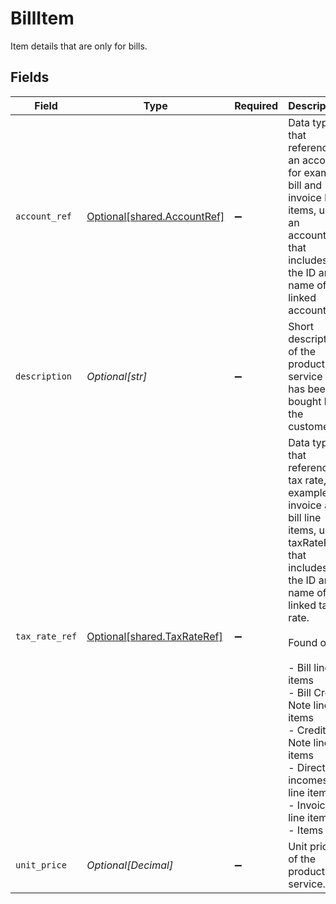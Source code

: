 # BillItem

Item details that are only for bills.


## Fields

| Field                                                                                                                                                                                                                                                                                               | Type                                                                                                                                                                                                                                                                                                | Required                                                                                                                                                                                                                                                                                            | Description                                                                                                                                                                                                                                                                                         |
| --------------------------------------------------------------------------------------------------------------------------------------------------------------------------------------------------------------------------------------------------------------------------------------------------- | --------------------------------------------------------------------------------------------------------------------------------------------------------------------------------------------------------------------------------------------------------------------------------------------------- | --------------------------------------------------------------------------------------------------------------------------------------------------------------------------------------------------------------------------------------------------------------------------------------------------- | --------------------------------------------------------------------------------------------------------------------------------------------------------------------------------------------------------------------------------------------------------------------------------------------------- |
| `account_ref`                                                                                                                                                                                                                                                                                       | [Optional[shared.AccountRef]](undefined/models/shared/accountref.md)                                                                                                                                                                                                                                | :heavy_minus_sign:                                                                                                                                                                                                                                                                                  | Data types that reference an account, for example bill and invoice line items, use an accountRef that includes the ID and name of the linked account.                                                                                                                                               |
| `description`                                                                                                                                                                                                                                                                                       | *Optional[str]*                                                                                                                                                                                                                                                                                     | :heavy_minus_sign:                                                                                                                                                                                                                                                                                  | Short description of the product or service that has been bought by the customer.                                                                                                                                                                                                                   |
| `tax_rate_ref`                                                                                                                                                                                                                                                                                      | [Optional[shared.TaxRateRef]](undefined/models/shared/taxrateref.md)                                                                                                                                                                                                                                | :heavy_minus_sign:                                                                                                                                                                                                                                                                                  | Data types that reference a tax rate, for example invoice and bill line items, use a taxRateRef that includes the ID and name of the linked tax rate.<br/><br/>Found on:<br/><br/>- Bill line items<br/>- Bill Credit Note line items<br/>- Credit Note line items<br/>- Direct incomes line items<br/>- Invoice line items<br/>- Items |
| `unit_price`                                                                                                                                                                                                                                                                                        | *Optional[Decimal]*                                                                                                                                                                                                                                                                                 | :heavy_minus_sign:                                                                                                                                                                                                                                                                                  | Unit price of the product or service.                                                                                                                                                                                                                                                               |